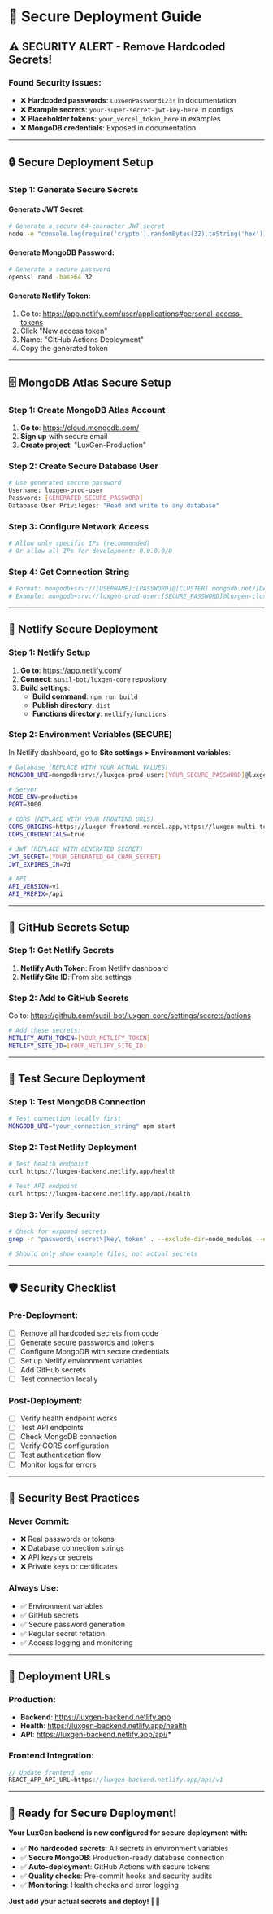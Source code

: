# 🔐 Secure Deployment Guide

## ⚠️ **SECURITY ALERT - Remove Hardcoded Secrets!**

### **Found Security Issues:**
- ❌ **Hardcoded passwords**: `LuxGenPassword123!` in documentation
- ❌ **Example secrets**: `your-super-secret-jwt-key-here` in configs
- ❌ **Placeholder tokens**: `your_vercel_token_here` in examples
- ❌ **MongoDB credentials**: Exposed in documentation

---

## 🔒 **Secure Deployment Setup**

### **Step 1: Generate Secure Secrets**

#### **Generate JWT Secret:**
```bash
# Generate a secure 64-character JWT secret
node -e "console.log(require('crypto').randomBytes(32).toString('hex'))"
```

#### **Generate MongoDB Password:**
```bash
# Generate a secure password
openssl rand -base64 32
```

#### **Generate Netlify Token:**
1. Go to: https://app.netlify.com/user/applications#personal-access-tokens
2. Click "New access token"
3. Name: "GitHub Actions Deployment"
4. Copy the generated token

---

## 🗄️ **MongoDB Atlas Secure Setup**

### **Step 1: Create MongoDB Atlas Account**
1. **Go to**: https://cloud.mongodb.com/
2. **Sign up** with secure email
3. **Create project**: "LuxGen-Production"

### **Step 2: Create Secure Database User**
```bash
# Use generated secure password
Username: luxgen-prod-user
Password: [GENERATED_SECURE_PASSWORD]
Database User Privileges: "Read and write to any database"
```

### **Step 3: Configure Network Access**
```bash
# Allow only specific IPs (recommended)
# Or allow all IPs for development: 0.0.0.0/0
```

### **Step 4: Get Connection String**
```bash
# Format: mongodb+srv://[USERNAME]:[PASSWORD]@[CLUSTER].mongodb.net/[DATABASE]?retryWrites=true&w=majority
# Example: mongodb+srv://luxgen-prod-user:[SECURE_PASSWORD]@luxgen-cluster.xxxxx.mongodb.net/luxgen?retryWrites=true&w=majority
```

---

## 🚀 **Netlify Secure Deployment**

### **Step 1: Netlify Setup**
1. **Go to**: https://app.netlify.com/
2. **Connect**: `susil-bot/luxgen-core` repository
3. **Build settings**:
   - **Build command**: `npm run build`
   - **Publish directory**: `dist`
   - **Functions directory**: `netlify/functions`

### **Step 2: Environment Variables (SECURE)**
In Netlify dashboard, go to **Site settings > Environment variables**:

```bash
# Database (REPLACE WITH YOUR ACTUAL VALUES)
MONGODB_URI=mongodb+srv://luxgen-prod-user:[YOUR_SECURE_PASSWORD]@luxgen-cluster.xxxxx.mongodb.net/luxgen?retryWrites=true&w=majority

# Server
NODE_ENV=production
PORT=3000

# CORS (REPLACE WITH YOUR FRONTEND URLS)
CORS_ORIGINS=https://luxgen-frontend.vercel.app,https://luxgen-multi-tenant.vercel.app
CORS_CREDENTIALS=true

# JWT (REPLACE WITH GENERATED SECRET)
JWT_SECRET=[YOUR_GENERATED_64_CHAR_SECRET]
JWT_EXPIRES_IN=7d

# API
API_VERSION=v1
API_PREFIX=/api
```

---

## 🔐 **GitHub Secrets Setup**

### **Step 1: Get Netlify Secrets**
1. **Netlify Auth Token**: From Netlify dashboard
2. **Netlify Site ID**: From site settings

### **Step 2: Add to GitHub Secrets**
Go to: https://github.com/susil-bot/luxgen-core/settings/secrets/actions

```bash
# Add these secrets:
NETLIFY_AUTH_TOKEN=[YOUR_NETLIFY_TOKEN]
NETLIFY_SITE_ID=[YOUR_NETLIFY_SITE_ID]
```

---

## 🧪 **Test Secure Deployment**

### **Step 1: Test MongoDB Connection**
```bash
# Test connection locally first
MONGODB_URI="your_connection_string" npm start
```

### **Step 2: Test Netlify Deployment**
```bash
# Test health endpoint
curl https://luxgen-backend.netlify.app/health

# Test API endpoint
curl https://luxgen-backend.netlify.app/api/health
```

### **Step 3: Verify Security**
```bash
# Check for exposed secrets
grep -r "password\|secret\|key\|token" . --exclude-dir=node_modules --exclude-dir=.git

# Should only show example files, not actual secrets
```

---

## 🛡️ **Security Checklist**

### **Pre-Deployment:**
- [ ] Remove all hardcoded secrets from code
- [ ] Generate secure passwords and tokens
- [ ] Configure MongoDB with secure credentials
- [ ] Set up Netlify environment variables
- [ ] Add GitHub secrets
- [ ] Test connection locally

### **Post-Deployment:**
- [ ] Verify health endpoint works
- [ ] Test API endpoints
- [ ] Check MongoDB connection
- [ ] Verify CORS configuration
- [ ] Test authentication flow
- [ ] Monitor logs for errors

---

## 🚨 **Security Best Practices**

### **Never Commit:**
- ❌ Real passwords or tokens
- ❌ Database connection strings
- ❌ API keys or secrets
- ❌ Private keys or certificates

### **Always Use:**
- ✅ Environment variables
- ✅ GitHub secrets
- ✅ Secure password generation
- ✅ Regular secret rotation
- ✅ Access logging and monitoring

---

## 🎯 **Deployment URLs**

### **Production:**
- **Backend**: https://luxgen-backend.netlify.app
- **Health**: https://luxgen-backend.netlify.app/health
- **API**: https://luxgen-backend.netlify.app/api/*

### **Frontend Integration:**
```javascript
// Update frontend .env
REACT_APP_API_URL=https://luxgen-backend.netlify.app/api/v1
```

---

## 🎉 **Ready for Secure Deployment!**

**Your LuxGen backend is now configured for secure deployment with:**
- ✅ **No hardcoded secrets**: All secrets in environment variables
- ✅ **Secure MongoDB**: Production-ready database connection
- ✅ **Auto-deployment**: GitHub Actions with secure tokens
- ✅ **Quality checks**: Pre-commit hooks and security audits
- ✅ **Monitoring**: Health checks and error logging

**Just add your actual secrets and deploy! 🔐🚀**
